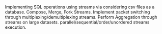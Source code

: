 Implementing SQL operations using streams via considering csv files as a database.
Compose, Merge, Fork Streams.
Implement packet switching through multiplexing/demultiplexing streams.
Perform Aggregation through streams on large datasets.
parallel/sequential/order/unordered streams execution.
